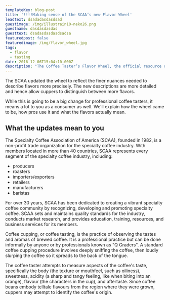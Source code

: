 ```yaml
---
templateKey: blog-post
title: '!!!!Making sense of the SCAA’s new Flavor Wheel'
leadtext: dsadadasdasdsad
guestimage: /img/illustrain10-neko26.png
guestname: dasdasdasdas
guesttext: dsadasdasdasdsadsa
featuredpost: false
featuredimage: /img/flavor_wheel.jpg
tags:
  - flavor
  - tasting
date: 2016-12-06T15:04:10.000Z
description: "The Coffee Taster’s Flavor Wheel, the official resource used by coffee\t tasters, has been revised for the first time this year.!!"
---
```

The SCAA updated the wheel to reflect the finer nuances needed to describe flavors more precisely. The new descriptions are more detailed and hence allow cuppers to distinguish between more flavors.	

While this is going to be a big change for professional coffee tasters, it means a lot to you as a consumer as well. We’ll explain how the wheel came to be, how pros use it and what the flavors actually mean.	

## What the updates mean to you	

The Specialty Coffee Association of America (SCAA), founded in 1982, is a non-profit trade organization for the specialty coffee industry. With members located in more than 40 countries, SCAA represents every segment of the specialty coffee industry, including:	

* producers	
* roasters	
* importers/exporters	
* retailers	
* manufacturers	
* baristas	

For over 30 years, SCAA has been dedicated to creating a vibrant specialty coffee community by recognizing, developing and promoting specialty coffee. SCAA sets and maintains quality standards for the industry, conducts market research, and provides education, training, resources, and business services for its members.	

Coffee cupping, or coffee tasting, is the practice of observing the tastes and aromas of brewed coffee. It is a professional practice but can be done informally by anyone or by professionals known as "Q Graders". A standard coffee cupping procedure involves deeply sniffing the coffee, then loudly slurping the coffee so it spreads to the back of the tongue.	

The coffee taster attempts to measure aspects of the coffee's taste, specifically the body (the texture or mouthfeel, such as oiliness), sweetness, acidity (a sharp and tangy feeling, like when biting into an orange), flavour (the characters in the cup), and aftertaste. Since coffee beans embody telltale flavours from the region where they were grown, cuppers may attempt to identify the coffee's origin.
